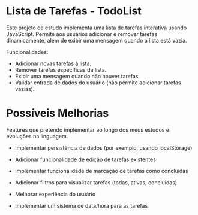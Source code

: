 # Lista de Tarefas - TodoList
 Este projeto de estudo implementa uma lista de tarefas interativa usando JavaScript. Permite aos usuários adicionar e remover tarefas dinamicamente, além de exibir uma mensagem quando a lista está vazia.

Funcionalidades:
- Adicionar novas tarefas à lista.
- Remover tarefas específicas da lista.
- Exibir uma mensagem quando não houver tarefas.
- Validar entrada de dados do usuário (não permite adicionar tarefas vazias).

# Possíveis Melhorias
Features que pretendo implementar ao longo dos meus estudos e evoluções na linguagem.

- Implementar persistência de dados (por exemplo, usando localStorage)

- Adicionar funcionalidade de edição de tarefas existentes

- Implementar funcionalidade de marcação de tarefas como concluídas

- Adicionar filtros para visualizar tarefas (todas, ativas, concluídas)

- Melhorar experiência do usuário

- Implementar um sistema de data/hora para as tarefas
